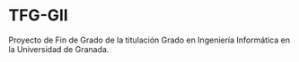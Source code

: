 # TFG-GII
Proyecto de Fin de Grado de la titulación Grado en Ingeniería Informática en la Universidad de Granada.
